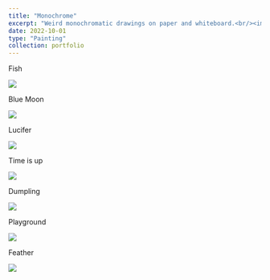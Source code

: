 ```yaml
---
title: "Monochrome"
excerpt: "Weird monochromatic drawings on paper and whiteboard.<br/><img src='/images/fish.jpg' width='60%'>"
date: 2022-10-01
type: "Painting"
collection: portfolio
---
```


Fish

![](/images/fish.jpg)

Blue Moon

![](/images/blue_moon.jpg)

Lucifer

![](/images/ad_5.jpg)

Time is up

![](/images/ad_4.jpg)

Dumpling

![](/images/ad_3.jpg)

Playground

![](/images/ad_2.jpg)

Feather

![](/images/ad_1.jpg)

